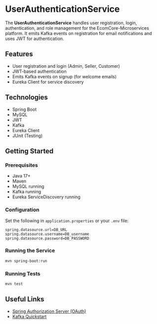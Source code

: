 # UserAuthenticationService

The **UserAuthenticationService** handles user registration, login, authentication, and role management for the EcomCore-Microservices platform. It emits Kafka events on registration for email notifications and uses JWT for authentication.

## Features

- User registration and login (Admin, Seller, Customer)
- JWT-based authentication
- Emits Kafka events on signup (for welcome emails)
- Eureka Client for service discovery

## Technologies

- Spring Boot
- MySQL
- JWT
- Kafka
- Eureka Client
- JUnit (Testing)

## Getting Started

### Prerequisites

- Java 17+
- Maven
- MySQL running
- Kafka running
- Eureka ServiceDiscovery running

### Configuration

Set the following in `application.properties` or your `.env` file:

```
spring.datasource.url=DB_URL
spring.datasource.username=DB_username
spring.datasource.password=DB_PASSWORD
```

### Running the Service

```bash
mvn spring-boot:run
```

### Running Tests

```bash
mvn test
```

## Useful Links

- [Spring Authorization Server (OAuth)](https://docs.spring.io/spring-authorization-server/reference/getting-started.html)
- [Kafka Quickstart](https://learn.conduktor.io/kafka/how-to-install-apache-kafka-on-windows/)
